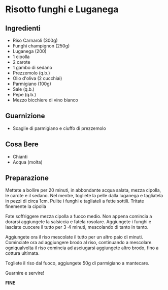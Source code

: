# Risotto funghi e Luganega

## Ingredienti

-	Riso Carnaroli (300g)
-	Funghi champignon (250g)
-	Luganega (200)
-	1 cipolla
-	2 carote
-	1 gambo di sedano
-	Prezzemolo (q.b.)
-	Olio d'oliva (2 cucchiai)
-	Parmigiano (100g)
-	Sale (q.b.)
-	Pepe (q.b.)
-	Mezzo bicchiere di vino bianco

## Guarnizione

-	Scaglie di parmigiano e ciuffo di prezzemolo

## Cosa Bere

-	Chianti
-	Acqua (molta)

## Preparazione

Mettete a bollire per 20 minuti, in abbondante acqua salata, mezza cipolla, le carote e il sedano.
Nel mentre, togliete la pelle dalla luganega e tagliatela in pezzi di circa 1cm. Pulite i funghi e tagliateli a fette sottili. Tritate finemente la cipolla

Fate soffriggere mezza cipolla a fuoco medio. Non appena comincia a dorarsi aggiungete la salsiccia e fatela rosolare.
Aggiungete i funghi e lasciate cuocere il tutto per 3-4 minuti, mescolando di tanto in tanto.

Aggiungete ora il riso mescolate il tutto per un altro paio di minuti.
Cominciate ora ad aggiungere brodo al riso, continuando a mescolare. ogniqualvolta il riso comincia ad asciugarsi aggiungete altro brodo, fino a cottura ultimata.

Togliete il riso dal fuoco, aggiungete 50g di parmigiano a mantecare.

Guarnire e servire!

**FINE**







